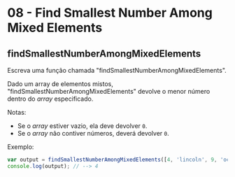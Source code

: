 # 08 - Find Smallest Number Among Mixed Elements

## findSmallestNumberAmongMixedElements

Escreva uma função chamada "findSmallestNumberAmongMixedElements".

Dado um array de elementos mistos, "findSmallestNumberAmongMixedElements" devolve o menor número dentro do _array_ especificado.

Notas:

* Se o _array_ estiver vazio, ela deve devolver `0`.
* Se  o _array_ não contiver números, deverá devolver `0`.

Exemplo:

```javascript
var output = findSmallestNumberAmongMixedElements([4, 'lincoln', 9, 'octopus']);
console.log(output); // --> 4
```

